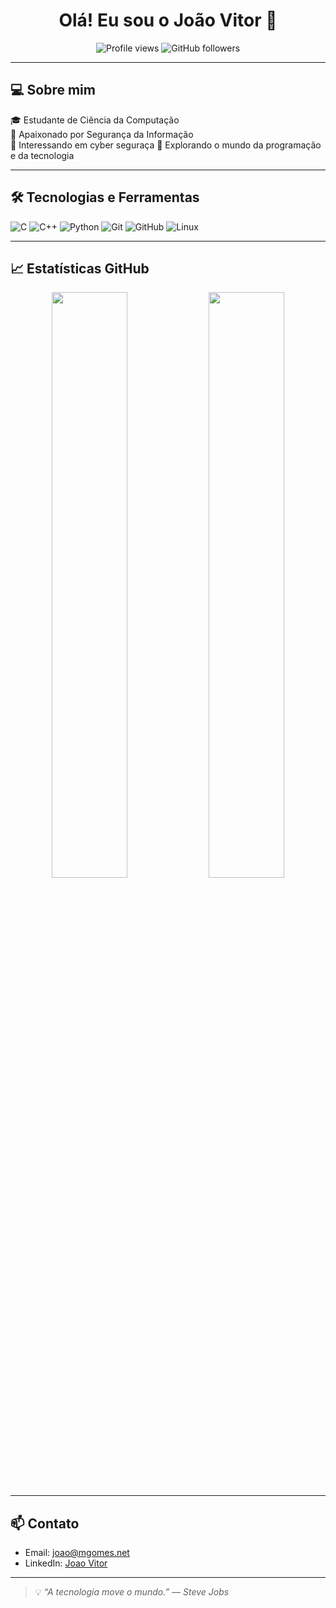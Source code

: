<h1 align="center">Olá! Eu sou o João Vitor 👋</h1>

<p align="center">
  <img src="https://komarev.com/ghpvc/?username=seu-usuario&style=flat-square" alt="Profile views"/>
  <img src="https://img.shields.io/github/followers/seu-usuario?style=social" alt="GitHub followers"/>
</p>

---

## 💻 Sobre mim
🎓 Estudante de Ciência da Computação  
🔐 Apaixonado por Segurança da Informação  
🏦 Interessando em cyber seguraça
🚀 Explorando o mundo da programação e da tecnologia

---

## 🛠️ Tecnologias e Ferramentas

![C](https://img.shields.io/badge/C-blue?style=flat&logo=c)
![C++](https://img.shields.io/badge/C++-00599C?style=flat&logo=c%2B%2B)
![Python](https://img.shields.io/badge/Python-3776AB?style=flat&logo=python)
![Git](https://img.shields.io/badge/Git-F05032?style=flat&logo=git)
![GitHub](https://img.shields.io/badge/GitHub-181717?style=flat&logo=github)
![Linux](https://img.shields.io/badge/Linux-FCC624?style=flat&logo=linux)

---

## 📈 Estatísticas GitHub

<p align="center">
  <img width="49%" src="https://github-readme-stats.vercel.app/api?username=jvmgomes&show_icons=true&theme=tokyonight" />
  <img width="49%" src="https://github-readme-stats.vercel.app/api/top-langs/?username=jvmgomes&layout=normal&theme=tokyonight" />
</p>

---

## 📫 Contato

- Email: joao@mgomes.net  
- LinkedIn: [Joao Vitor](https://www.linkedin.com/in/jo%C3%A3o-vitor-moreira-gomes/)  

---

> 💡 _“A tecnologia move o mundo.” — Steve Jobs_
